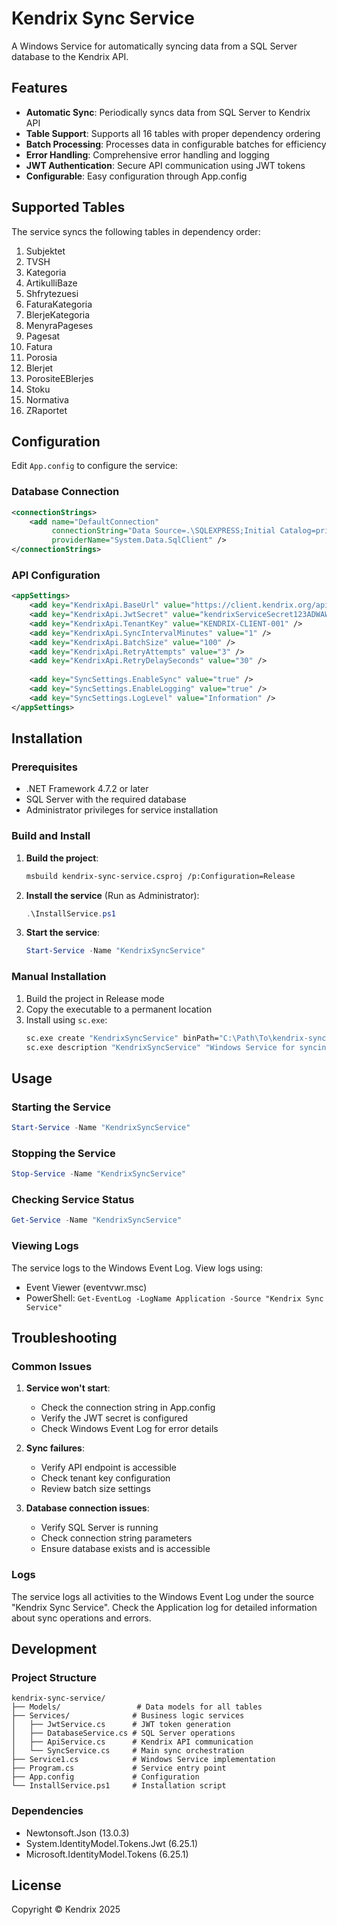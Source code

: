 # Kendrix Sync Service

A Windows Service for automatically syncing data from a SQL Server database to the Kendrix API.

## Features

- **Automatic Sync**: Periodically syncs data from SQL Server to Kendrix API
- **Table Support**: Supports all 16 tables with proper dependency ordering
- **Batch Processing**: Processes data in configurable batches for efficiency
- **Error Handling**: Comprehensive error handling and logging
- **JWT Authentication**: Secure API communication using JWT tokens
- **Configurable**: Easy configuration through App.config

## Supported Tables

The service syncs the following tables in dependency order:

1. Subjektet
2. TVSH
3. Kategoria
4. ArtikulliBaze
5. Shfrytezuesi
6. FaturaKategoria
7. BlerjeKategoria
8. MenyraPageses
9. Pagesat
10. Fatura
11. Porosia
12. Blerjet
13. PorositeEBlerjes
14. Stoku
15. Normativa
16. ZRaportet

## Configuration

Edit `App.config` to configure the service:

### Database Connection
```xml
<connectionStrings>
    <add name="DefaultConnection" 
         connectionString="Data Source=.\SQLEXPRESS;Initial Catalog=pricaffe;Integrated Security=True;MultipleActiveResultSets=True;" 
         providerName="System.Data.SqlClient" />
</connectionStrings>
```

### API Configuration
```xml
<appSettings>
    <add key="KendrixApi.BaseUrl" value="https://client.kendrix.org/api" />
    <add key="KendrixApi.JwtSecret" value="kendrixServiceSecret123ADWAWDAWwda213123!@3" />
    <add key="KendrixApi.TenantKey" value="KENDRIX-CLIENT-001" />
    <add key="KendrixApi.SyncIntervalMinutes" value="1" />
    <add key="KendrixApi.BatchSize" value="100" />
    <add key="KendrixApi.RetryAttempts" value="3" />
    <add key="KendrixApi.RetryDelaySeconds" value="30" />
    
    <add key="SyncSettings.EnableSync" value="true" />
    <add key="SyncSettings.EnableLogging" value="true" />
    <add key="SyncSettings.LogLevel" value="Information" />
</appSettings>
```

## Installation

### Prerequisites

- .NET Framework 4.7.2 or later
- SQL Server with the required database
- Administrator privileges for service installation

### Build and Install

1. **Build the project**:
   ```bash
   msbuild kendrix-sync-service.csproj /p:Configuration=Release
   ```

2. **Install the service** (Run as Administrator):
   ```powershell
   .\InstallService.ps1
   ```

3. **Start the service**:
   ```powershell
   Start-Service -Name "KendrixSyncService"
   ```

### Manual Installation

1. Build the project in Release mode
2. Copy the executable to a permanent location
3. Install using `sc.exe`:
   ```cmd
   sc.exe create "KendrixSyncService" binPath="C:\Path\To\kendrix-sync-service.exe" start=auto
   sc.exe description "KendrixSyncService" "Windows Service for syncing data with Kendrix API"
   ```

## Usage

### Starting the Service
```powershell
Start-Service -Name "KendrixSyncService"
```

### Stopping the Service
```powershell
Stop-Service -Name "KendrixSyncService"
```

### Checking Service Status
```powershell
Get-Service -Name "KendrixSyncService"
```

### Viewing Logs
The service logs to the Windows Event Log. View logs using:
- Event Viewer (eventvwr.msc)
- PowerShell: `Get-EventLog -LogName Application -Source "Kendrix Sync Service"`

## Troubleshooting

### Common Issues

1. **Service won't start**:
   - Check the connection string in App.config
   - Verify the JWT secret is configured
   - Check Windows Event Log for error details

2. **Sync failures**:
   - Verify API endpoint is accessible
   - Check tenant key configuration
   - Review batch size settings

3. **Database connection issues**:
   - Verify SQL Server is running
   - Check connection string parameters
   - Ensure database exists and is accessible

### Logs

The service logs all activities to the Windows Event Log under the source "Kendrix Sync Service". Check the Application log for detailed information about sync operations and errors.

## Development

### Project Structure

```
kendrix-sync-service/
├── Models/                 # Data models for all tables
├── Services/              # Business logic services
│   ├── JwtService.cs      # JWT token generation
│   ├── DatabaseService.cs # SQL Server operations
│   ├── ApiService.cs      # Kendrix API communication
│   └── SyncService.cs     # Main sync orchestration
├── Service1.cs            # Windows Service implementation
├── Program.cs             # Service entry point
├── App.config             # Configuration
└── InstallService.ps1     # Installation script
```

### Dependencies

- Newtonsoft.Json (13.0.3)
- System.IdentityModel.Tokens.Jwt (6.25.1)
- Microsoft.IdentityModel.Tokens (6.25.1)

## License

Copyright © Kendrix 2025

